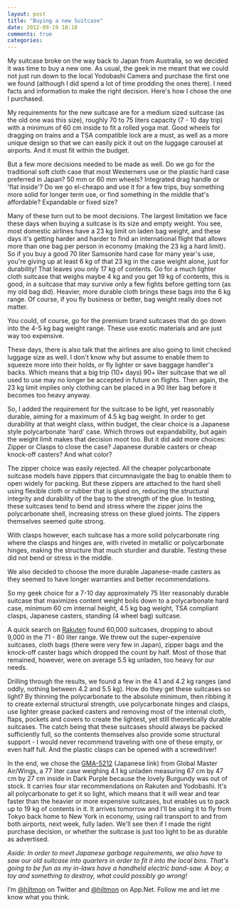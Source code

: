 ```yaml
---
layout: post
title: "Buying a new Suitcase"
date: 2012-09-19 18:18
comments: true
categories: 
---
```


My suitcase broke on the way back to Japan from Australia, so we decided it was time to buy a new one. As usual, the geek in me meant that we could not just run down to the local Yodobashi Camera and purchase the first one we found (although I did spend a lot of time prodding the ones there). I need facts and information to make the right decision. Here's how I chose the one I purchased.

My requirements for the new suitcase are for a medium sized suitcase (as the old one was this size), roughly 70 to 75 liters capacity (7 - 10 day trip) with a minimum of 60 cm inside to fit a rolled yoga mat. Good wheels for dragging on trains and a TSA compatible lock are a must, as well as a more unique design so that we can easily pick it out on the luggage carousel at airports. And it must fit within the budget.

But a few more decisions needed to be made as well. Do we go for the traditional soft cloth case that most Westerners use or the plastic hard case preferred in Japan? 50 mm or 60 mm wheels? Integrated drag handle or 'flat inside'? Do we go el-cheapo and use it for a few trips, buy something more solid for longer term use, or find something in the middle that's affordable? Expandable or fixed size?

Many of these turn out to be moot decisions. The largest limitation we face these days when buying a suitcase is its size and empty weight. You see, most domestic airlines have a 23 kg limit on laden bag weight, and these days it's getting harder and harder to find an international flight that allows more than one bag per person in economy (making the 23 kg a hard limit). So if you buy a good 70 liter Samsonite hard case for many year's use, you're giving up at least 6 kg of that 23 kg in the case weight alone, just for durability! That leaves you only 17 kg of contents. Go for a much lighter cloth suitcase that weighs maybe 4 kg and you get 19 kg of contents, this is good, in a suitcase that may survive only a few fights before getting torn (as my old bag did). Heavier, more durable cloth brings these bags into the 6 kg range. Of course, if you fly business or better, bag weight really does not matter.

You could, of course, go for the premium brand suitcases that do go down into the 4-5 kg bag weight range. These use exotic materials and are just way too expensive.

These days, there is also talk that the airlines are also going to limit checked luggage size as well. I don't know why but assume to enable them to squeeze more into their holds, or fly lighter or save baggage handler's backs. Which means that a big trip (10+ days) 90+ liter suitcase that we all used to use may no longer be accepted in future on flights. Then again, the 23 kg limit implies only clothing can be placed in a 90 liter bag before it becomes too heavy anyway.

So, I added the requirement for the suitcase to be light, yet reasonably durable, aiming for a maximum of 4.5 kg bag weight. In order to get durability at that weight class, within budget, the clear choice is a Japanese style polycarbonate 'hard' case. Which throws out expandability, but again the weight limit makes that decision moot too. But it did add more choices: Zipper or Clasps to close the case? Japanese durable casters or cheap knock-off casters? And what color?

The zipper choice was easily rejected. All the cheaper polycarbonate suitcase models have zippers that circumnavigate the bag to enable them to open widely for packing. But these zippers are attached to the hard shell using flexible cloth or rubber that is glued on, reducing the structural integrity and durability of the bag to the strength of the glue. In testing, these suitcases tend to bend and stress where the zipper joins the polycarbonate shell, increasing stress on these glued joints. The zippers themselves seemed quite strong.

With clasps however, each suitcase has a more solid polycarbonate ring where the clasps and hinges are, with riveted in metallic or polycarbonate hinges, making the structure that much sturdier and durable. Testing these did not bend or stress in the middle. 

We also decided to choose the more durable Japanese-made casters as they seemed to have longer warranties and better recommendations.

So my geek choice for a 7-10 day approximately 75 liter reasonably durable suitcase that maximizes content weight boils down to a polycarbonate hard case, minimum 60 cm internal height, 4.5 kg bag weight, TSA compliant clasps, Japanese casters, standing (4 wheel bag) suitcase.

A quick search on [Rakuten](http://www.rakuten.co.jp) found 60,000 suitcases, dropping to about 9,000 in the 71 - 80 liter range. We threw out the super-expensive suitcases, cloth bags (there were very few in Japan), zipper bags and the knock-off caster bags which dropped the count by half. Most of those that remained, however, were on average 5.5 kg unladen, too heavy for our needs.

Drilling through the results, we found a few in the 4.1 and 4.2 kg ranges (and oddly, nothing between 4.2 and 5.5 kg). How do they get these suitcases so light? By thinning the polycarbonate to the absolute minimum, then ribbing it to create external structural strength, use polycarbonate hinges and clasps, use lighter grease packed casters and removing most of the internal cloth, flaps, pockets and covers to create the lightest, yet still theoretically durable suitcases. The catch being that these suitcases should always be packed sufficiently full, so the contents themselves also provide some structural support - I would never recommend traveling with one of these empty, or even half full. And the plastic clasps can be opened with a screwdriver!

In the end, we chose the [GMA-5212](http://item.rakuten.co.jp/la-park/gma-5212/) (Japanese link) from Global Master Air/Wings, a 77 liter case weighing 4.1 kg unladen measuring 67 cm by 47 cm by 27 cm inside in Dark Purple because the lovely Burgundy was out of stock. It carries four star recommendations on Rakuten and Yodobashi. It's all polycarbonate to get it so light, which means that it will wear and tear faster than the heavier or more expensive suitcases, but enables us to pack up to 19 kg of contents in it. It arrives tomorrow and I'll be using it to fly from Tokyo back home to New York in economy, using rail transport to and from both airports, next week, fully laden. We'll see then if I made the right purchase decision, or whether the suitcase is just too light to be as durable as advertised.

*Aside: In order to meet Japanese garbage requirements, we also have to saw our old suitcase into quarters in order to fit it into the local bins. That's going to be fun as my in-laws have a handheld electric band-saw. A boy, a toy and something to destroy, what could possibly go wrong!*

I’m [@hiltmon](https://twitter.com/hiltmon) on Twitter and [@hiltmon](https://alpha.app.net/hiltmon) on App.Net. Follow me and let me know what you think.
